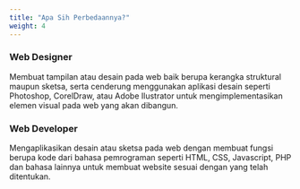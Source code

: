 ```yaml
---
title: "Apa Sih Perbedaannya?"
weight: 4
---
```


### Web Designer
Membuat tampilan atau desain pada web baik berupa kerangka struktural maupun sketsa, serta cenderung menggunakan aplikasi desain seperti Photoshop, CorelDraw, atau Adobe Ilustrator untuk mengimplementasikan elemen visual pada web yang akan dibangun.

### Web Developer
Mengaplikasikan desain atau sketsa pada web dengan membuat fungsi berupa kode dari bahasa pemrograman seperti HTML, CSS, Javascript, PHP dan bahasa lainnya untuk membuat website sesuai dengan yang telah ditentukan.